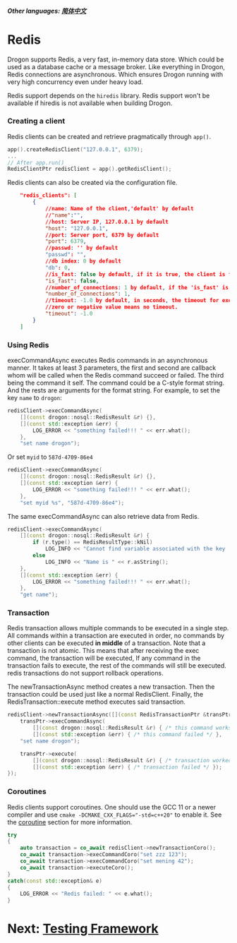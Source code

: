 ##### Other languages: [简体中文](/CHN/CHN-17-Redis)

# Redis

Drogon supports Redis, a very fast, in-memory data store. Which could be used as a database cache or a message broker. Like everything in Drogon, Redis connections are asynchronous. Which ensures Drogon running with very high concurrency even under heavy load.

Redis support depends on the `hiredis` library. Redis support won't be available if hiredis is not available when building Drogon.

### Creating a client

Redis clients can be created and retrieve pragmatically through `app()`.

```c++
app().createRedisClient("127.0.0.1", 6379);
...
// After app.run()
RedisClientPtr redisClient = app().getRedisClient();
```

Redis clients can also be created via the configuration file.

```json
    "redis_clients": [
        {
            //name: Name of the client,'default' by default
            //"name":"",
            //host: Server IP, 127.0.0.1 by default
            "host": "127.0.0.1",
            //port: Server port, 6379 by default
            "port": 6379,
            //passwd: '' by default
            "passwd": "",
            //db index: 0 by default
            "db": 0,
            //is_fast: false by default, if it is true, the client is faster but user can't call any synchronous interface of it and can't use it outside of the IO threads and the main thread.
            "is_fast": false,
            //number_of_connections: 1 by default, if the 'is_fast' is true, the number is the number of connections per IO thread, otherwise it is the total number of all connections.
            "number_of_connections": 1,
            //timeout: -1.0 by default, in seconds, the timeout for executing a command.
            //zero or negative value means no timeout.
            "timeout": -1.0
        }
    ]
```

### Using Redis

execCommandAsync executes Redis commands in an asynchronous manner. It takes at least 3 parameters, the first and second are callback whom will be called when the Redis command succeed or failed. The third being the command it self. The command could be a C-style format string. And the rests are arguments for the format string.  For example, to set the key `name` to `drogon`:

```c++
redisClient->execCommandAsync(
    [](const drogon::nosql::RedisResult &r) {},
    [](const std::exception &err) {
        LOG_ERROR << "something failed!!! " << err.what();
    },
    "set name drogon");
```

Or set `myid` to `587d-4709-86e4`

```c++
redisClient->execCommandAsync(
    [](const drogon::nosql::RedisResult &r) {},
    [](const std::exception &err) {
        LOG_ERROR << "something failed!!! " << err.what();
    },
    "set myid %s", "587d-4709-86e4");
```

The same execCommandAsync can also retrieve data from Redis.

```c++
redisClient->execCommandAsync(
    [](const drogon::nosql::RedisResult &r) {
        if (r.type() == RedisResultType::kNil)
            LOG_INFO << "Cannot find variable associated with the key 'name'";
        else
            LOG_INFO << "Name is " << r.asString();
    },
    [](const std::exception &err) {
        LOG_ERROR << "something failed!!! " << err.what();
    },
    "get name");
```

### Transaction

Redis transaction allows multiple commands to be executed in a single step. All commands within a transaction are executed in order, no commands by other clients can be executed **in middle** of a transaction. Note that a transaction is not atomic. This means that after receiving the exec command, the transaction will be executed, If any command in the transaction fails to execute, the rest of the commands will still be executed. redis transactions do not support rollback operations.

The newTransactionAsync method creates a new transaction. Then the transaction could be used just like a normal RedisClient. Finally, the RedisTransaction::execute method executes said transaction.

```c++
redisClient->newTransactionAsync([](const RedisTransactionPtr &transPtr) {
    transPtr->execCommandAsync(
        [](const drogon::nosql::RedisResult &r) { /* this command works */ },
        [](const std::exception &err) { /* this command failed */ },
    "set name drogon");

    transPtr->execute(
        [](const drogon::nosql::RedisResult &r) { /* transaction worked */ },
        [](const std::exception &err) { /* transaction failed */ });
});
```

### Coroutines

Redis clients support coroutines. One should use the GCC 11 or a newer compiler and use `cmake -DCMAKE_CXX_FLAGS="-std=c++20"` to enable it. See the [coroutine](/ENG/ENG-17-Coroutines) section for more information.

```c++
try
{
    auto transaction = co_await redisClient->newTransactionCoro();
    co_await transaction->execCommandCoro("set zzz 123");
    co_await transaction->execCommandCoro("set mening 42");
    co_await transaction->executeCoro();
}
catch(const std::exception& e)
{
    LOG_ERROR << "Redis failed: " << e.what();
}
```

# Next: [Testing Framework](/ENG/ENG-19-Testing-Framework)
